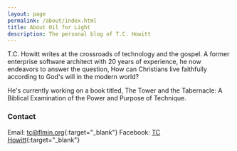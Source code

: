 ```yaml
---
layout: page
permalink: /about/index.html
title: About Oil for Light
description: The personal blog of T.C. Howitt
---
```


T.C. Howitt writes at the crossroads of technology and the gospel.  A former enterprise software architect with 20 years of experience, he now endeavors to answer the question, How can Christians live faithfully according to God's will in the modern world?

He's currently working on a book titled, The Tower and the Tabernacle: A Biblical Examination of the Power and Purpose of Technique.

### Contact
  Email: [tc@flmin.org](mailto:tc@flmin.org){:target="_blank"}
  Facebook: [TC Howitt](http://facebook.com/whirlingvortices){:target="_blank"}
